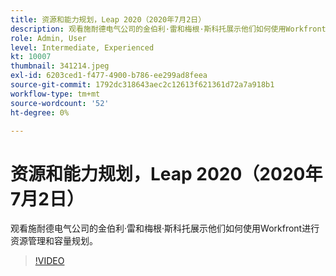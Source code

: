 ```yaml
---
title: 资源和能力规划，Leap 2020（2020年7月2日）
description: 观看施耐德电气公司的金伯利·雷和梅根·斯科托展示他们如何使用Workfront进行资源管理和容量规划。
role: Admin, User
level: Intermediate, Experienced
kt: 10007
thumbnail: 341214.jpeg
exl-id: 6203ced1-f477-4900-b786-ee299ad8feea
source-git-commit: 1792dc318643aec2c12613f621361d72a7a918b1
workflow-type: tm+mt
source-wordcount: '52'
ht-degree: 0%

---
```


# 资源和能力规划，Leap 2020（2020年7月2日）

观看施耐德电气公司的金伯利·雷和梅根·斯科托展示他们如何使用Workfront进行资源管理和容量规划。

>[!VIDEO](https://video.tv.adobe.com/v/341214/?quality=12&learn=on)

